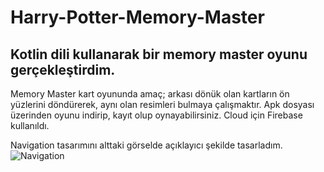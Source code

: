 # Harry-Potter-Memory-Master
Kotlin dili kullanarak bir memory master oyunu gerçekleştirdim.
-------------------------------------------------------------------------
Memory Master kart oyununda amaç; arkası dönük olan kartların ön yüzlerini döndürerek, aynı olan resimleri bulmaya çalışmaktır.
Apk dosyası üzerinden oyunu indirip, kayıt olup oynayabilirsiniz.
Cloud için Firebase kullanıldı.

Navigation tasarımını alttaki görselde açıklayıcı şekilde tasarladım.
![Navigation](https://user-images.githubusercontent.com/73746947/210136987-2b2feb62-51b2-4034-92bc-4de376540879.jpg)
